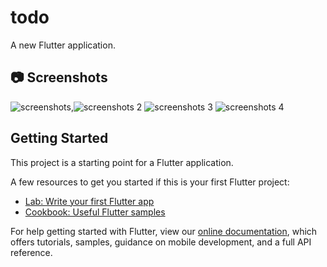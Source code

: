 # todo

A new Flutter application.


## 📷 Screenshots
![screenshots](https://github.com/mo2002om/todo/raw/master/screenshots/1.png),![screenshots 2](https://github.com/mo2002om/todo/raw/master/screenshots/2.png)
![screenshots 3](https://github.com/mo2002om/todo/raw/master/screenshots/3.png)
![screenshots 4](https://github.com/mo2002om/todo/raw/master/screenshots/4.png)

## Getting Started

This project is a starting point for a Flutter application.

A few resources to get you started if this is your first Flutter project:

- [Lab: Write your first Flutter app](https://flutter.dev/docs/get-started/codelab)
- [Cookbook: Useful Flutter samples](https://flutter.dev/docs/cookbook)



For help getting started with Flutter, view our
[online documentation](https://flutter.dev/docs), which offers tutorials,
samples, guidance on mobile development, and a full API reference.
